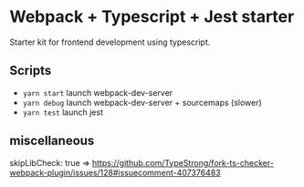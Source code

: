 # Webpack + Typescript + Jest starter

Starter kit for frontend development using typescript.

## Scripts

- `yarn start` launch webpack-dev-server
- `yarn debug` launch webpack-dev-server + sourcemaps (slower)
- `yarn test` launch jest

## miscellaneous

skipLibCheck: true =>
https://github.com/TypeStrong/fork-ts-checker-webpack-plugin/issues/128#issuecomment-407376483
